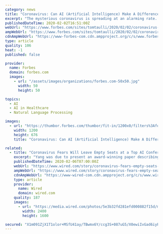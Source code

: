 ```yaml
---
category: news
title: "Coronavirus: Can AI (Artificial Intelligence) Make A Difference?"
excerpt: "The mysterious coronavirus is spreading at an alarming rate. There have been at least 305 deaths as more than 14,300 persons have been infected. On Thursday, the World Health Organization (WHO) declared the coronavirus a global emergency."
publishedDateTime: 2020-02-02T16:51:00Z
webUrl: "https://www.forbes.com/sites/tomtaulli/2020/02/02/coronavirus-can-ai-artificial-intelligence-make-a-difference/"
ampWebUrl: "https://www.forbes.com/sites/tomtaulli/2020/02/02/coronavirus-can-ai-artificial-intelligence-make-a-difference/amp/"
cdnAmpWebUrl: "https://www-forbes-com.cdn.ampproject.org/c/s/www.forbes.com/sites/tomtaulli/2020/02/02/coronavirus-can-ai-artificial-intelligence-make-a-difference/amp/"
type: article
quality: 106
heat: -1
published: false

provider:
  name: Forbes
  domain: forbes.com
  images:
    - url: "/assets/images/organizations/forbes.com-50x50.jpg"
      width: 50
      height: 50

topics:
  - AI
  - AI in Healthcare
  - Natural Language Processing

images:
  - url: "https://thumbor.forbes.com/thumbor/fit-in/1200x0/filters%3Aformat%28jpg%29/https%3A%2F%2Fspecials-images.forbesimg.com%2Fimageserve%2F7cd7b4967d614c3d89ed4a04f86f4bd4%2F0x0.jpg%3FcropX1%3D0%26cropX2%3D3000%26cropY1%3D0%26cropY2%3D1688"
    width: 1200
    height: 676
    title: "Coronavirus: Can AI (Artificial Intelligence) Make A Difference?"

related:
  - title: "Coronavirus Fears Will Leave Empty Seats at a Top AI Conference"
    excerpt: "Yang was due to present an award-winning paper describing a way for an AI algorithm to perform image recognition by drawing from different datasets without ever revealing their contents. He decided to cancel his trip due to the global health emergency triggered by the coronavirus in China. Yang estimates that around 800 attendees from mainland ..."
    publishedDateTime: 2020-02-06T07:00:00Z
    webUrl: "https://www.wired.com/story/coronavirus-fears-empty-seats-ai-conference/"
    ampWebUrl: "https://www.wired.com/story/coronavirus-fears-empty-seats-ai-conference/amp"
    cdnAmpWebUrl: "https://www-wired-com.cdn.ampproject.org/c/s/www.wired.com/story/coronavirus-fears-empty-seats-ai-conference/amp"
    type: article
    provider:
      name: Wired
      domain: wired.com
    quality: 187
    images:
      - url: "https://media.wired.com/photos/5e3b32fd281efd000882f15d/master/pass/Biz-emptyplane-86146996.jpg"
        width: 2400
        height: 1600

secured: "X1m091ZjX1T1olor+MSfU41ay/TBwmx6Y/ccg3S+087uG5/X0ewiIvGad6iyPFiBzriL/1sY3+zfZ3vnaCCzRaqjkgztWhgJHj/WwZkLtXHh+Dv7tNp5wbgCRvQoGPs1O01Vshea6fW8LVFgwa8WhSBfAZz+i167vPwSEJ4RUmEENpYJw3BIJKb4Xl1kZhH2aSCpkrr8ImlBVMlSLjOob+Si5aBV3hd998HRtg31IqeNu/98uRV9F2a3NSbfN0sPsfajRFzTm/Pg8r9lftJT3mkBHl/b4aND9yptrsFiQtiL3YxDLQfvD8Kv/46SwVgC9gT/twKswoH79gQXws0fgKGvF1x2JKaQ84GPVJnINJaLdJTpVd/4nPfY4KmYOiMjEsqEGIAe8Fmepv/24RRYwNJJ6wNSp2WM09pdBjDGlRFykaxAH2IHwOVhm7F5MXhc4BsB6crnTl8k7dgueyEeOsH8aBPBSyMJWOs/k5hgFNw=;zj0D1Wo7mQ8OlLRl5mI8DA=="
---
```


